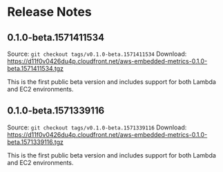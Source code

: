 # Release Notes

## 0.1.0-beta.1571411534

Source: `git checkout tags/v0.1.0-beta.1571411534`
Download: https://d11f0v0426du4p.cloudfront.net/aws-embedded-metrics-0.1.0-beta.1571411534.tgz

This is the first public beta version and includes support for both Lambda and EC2 environments.

## 0.1.0-beta.1571339116

Source: `git checkout tags/v0.1.0-beta.1571339116`
Download: https://d11f0v0426du4p.cloudfront.net/aws-embedded-metrics-0.1.0-beta.1571339116.tgz

This is the first public beta version and includes support for both Lambda and EC2 environments.